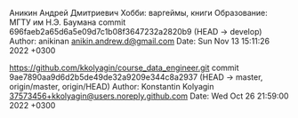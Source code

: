 Аникин Андрей Дмитриевич
Хобби: варгеймы, книги
Образование: МГТУ им Н.Э. Баумана
commit 696faeb2a65d6a5e09d7c1b08f3647232a2820b9 (HEAD -> develop)
Author: anikinan <anikin.andrew.d@gmail.com>
Date:   Sun Nov 13 15:11:26 2022 +0300

https://github.com/kkolyagin/course_data_engineer.git
commit 9ae7890aa9d6d2b5de49de32a9209e344c8a2937 (HEAD -> master, origin/master, origin/HEAD)
Author: Konstantin Kolyagin <37573456+kkolyagin@users.noreply.github.com>
Date:   Wed Oct 26 21:59:00 2022 +0300
